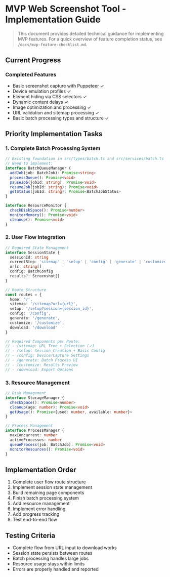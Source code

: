 # MVP Web Screenshot Tool - Implementation Guide

> This document provides detailed technical guidance for implementing MVP features. For a quick overview of feature completion status, see `/docs/mvp-feature-checklist.md`.

## Current Progress

### Completed Features
- Basic screenshot capture with Puppeteer ✓
- Device emulation profiles ✓
- Element hiding via CSS selectors ✓
- Dynamic content delays ✓
- Image optimization and processing ✓
- URL validation and sitemap processing ✓
- Basic batch processing types and structure ✓

## Priority Implementation Tasks

### 1. Complete Batch Processing System
```typescript
// Existing foundation in src/types/batch.ts and src/services/batch.ts
// Need to implement:
interface BatchQueueManager {
  addJob(job: BatchJob): Promise<string>
  processQueue(): Promise<void>
  pauseJob(jobId: string): Promise<void>
  resumeJob(jobId: string): Promise<void>
  getStatus(jobId: string): Promise<BatchJobStatus>
}

interface ResourceMonitor {
  checkDiskSpace(): Promise<number>
  monitorMemory(): Promise<void>
  cleanup(): Promise<void>
}
```

### 2. User Flow Integration
```typescript
// Required State Management
interface SessionState {
  sessionId: string
  currentStep: 'sitemap' | 'setup' | 'config' | 'generate' | 'customize' | 'download'
  urls: string[]
  config: BatchConfig
  results?: Screenshot[]
}

// Route Structure
const routes = {
  home: '/',
  sitemap: '/sitemap?url={url}',
  setup: '/setup?session={session_id}',
  config: '/config',
  generate: '/generate',
  customize: '/customize',
  download: '/download'
}

// Required Components per Route:
// - /sitemap: URL Tree + Selection (✓)
// - /setup: Session Creation + Basic Config
// - /config: Device/Capture Settings
// - /generate: Batch Process UI
// - /customize: Results Preview
// - /download: Export Options
```

### 3. Resource Management
```typescript
// Disk Management
interface StorageManager {
  checkSpace(): Promise<number>
  cleanup(age: number): Promise<void>
  getUsage(): Promise<{used: number, available: number}>
}

// Process Management
interface ProcessManager {
  maxConcurrent: number
  activeProcesses: number
  queueProcess(job: BatchJob): Promise<void>
  monitorResources(): Promise<void>
}
```

## Implementation Order
1. Complete user flow route structure
2. Implement session state management
3. Build remaining page components
4. Finish batch processing system
5. Add resource management
6. Implement error handling
7. Add progress tracking
8. Test end-to-end flow

## Testing Criteria
- Complete flow from URL input to download works
- Session state persists between routes
- Batch processing handles large jobs
- Resource usage stays within limits
- Errors are properly handled and reported